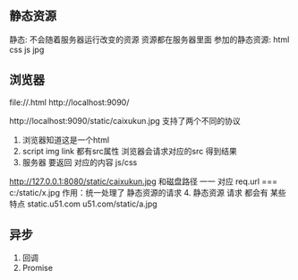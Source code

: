 ## 静态资源
静态: 不会随着服务器运行改变的资源
资源都在服务器里面 
参加的静态资源: html css js jpg

## 浏览器
file://.html
http://localhost:9090/

http://localhost:9090/static/caixukun.jpg
支持了两个不同的协议

1. 浏览器知道这是一个html
2. script img link 都有src属性  浏览器会请求对应的src  得到结果
3. 服务器  要返回 对应的内容  js/css

http://127.0.0.1:8080/static/caixukun.jpg
和磁盘路径 一一 对应
req.url === c:/static/x.jpg
作用：统一处理了 静态资源的请求
4. 静态资源   请求 都会有 某些特点
  static.u51.com
  u51.com/static/a.jpg


## 异步
1. 回调
2. Promise